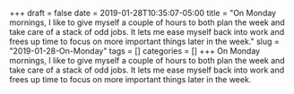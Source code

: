+++draft = falsedate = 2019-01-28T10:35:07-05:00title = "On Monday mornings, I like to give myself a couple of hours to both plan the week and take care of a stack of odd jobs. It lets me ease myself back into work and frees up time to focus on more important things later in the week."slug = "2019-01-28-On-Monday"tags = []categories = []+++On Monday mornings, I like to give myself a couple of hours to both plan the week and take care of a stack of odd jobs. It lets me ease myself back into work and frees up time to focus on more important things later in the week.